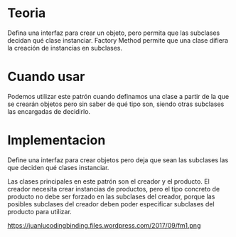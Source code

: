 # Teoria &nbsp;

Defina una interfaz para crear un objeto, pero permita que las subclases decidan qué clase instanciar. Factory Method permite que una clase difiera la creación de instancias en subclases. &nbsp;

# Cuando usar &nbsp;

Podemos utilizar este patrón cuando definamos una clase a partir de la que se crearán objetos pero sin saber de qué tipo son, siendo otras subclases las encargadas de decidirlo.
# Implementacion &nbsp;
Define una interfaz para crear objetos pero deja que sean las subclases las que deciden qué clases instanciar. &nbsp;

Las clases principales en este patrón son el creador y el producto. El creador necesita crear instancias de productos, pero el tipo concreto de producto no debe ser forzado en las subclases del creador, porque las posibles subclases del creador deben poder especificar subclases del producto para utilizar. &nbsp;

https://juanlucodingbinding.files.wordpress.com/2017/09/fm1.png
